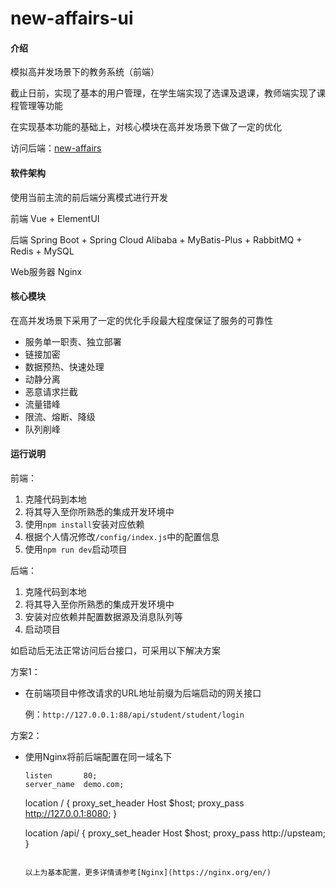 # new-affairs-ui

#### 介绍
模拟高并发场景下的教务系统（前端）

截止日前，实现了基本的用户管理，在学生端实现了选课及退课，教师端实现了课程管理等功能

在实现基本功能的基础上，对核心模块在高并发场景下做了一定的优化

访问后端：[new-affairs](https://github.com/philosophic/new-affairs.git)

#### 软件架构
使用当前主流的前后端分离模式进行开发

前端 Vue + ElementUI

后端 Spring Boot + Spring Cloud Alibaba + MyBatis-Plus + RabbitMQ + Redis + MySQL

Web服务器 Nginx

#### 核心模块

在高并发场景下采用了一定的优化手段最大程度保证了服务的可靠性

* 服务单一职责、独立部署
* 链接加密
* 数据预热、快速处理
* 动静分离
* 恶意请求拦截
* 流量错峰
* 限流、熔断、降级
* 队列削峰

#### 运行说明

前端：

1.  克隆代码到本地
2.  将其导入至你所熟悉的集成开发环境中
3.  使用`npm install`安装对应依赖
4.  根据个人情况修改`/config/index.js`中的配置信息
5.  使用`npm run dev`启动项目

后端：

1. 克隆代码到本地
2. 将其导入至你所熟悉的集成开发环境中
3. 安装对应依赖并配置数据源及消息队列等
4. 启动项目

如启动后无法正常访问后台接口，可采用以下解决方案

方案1：

* 在前端项目中修改请求的URL地址前缀为后端启动的网关接口

  例：`http://127.0.0.1:88/api/student/student/login`

方案2：

* 使用Nginx将前后端配置在同一域名下

  ```shell
  listen       80;
  server_name  demo.com;
  ```

  location / {
      proxy_set_header Host $host;
      proxy_pass http://127.0.0.1:8080;
  }

  location /api/ {
      proxy_set_header Host $host;
      proxy_pass http://upsteam;
  }

  ```

  以上为基本配置，更多详情请参考[Nginx](https://nginx.org/en/)

  ```